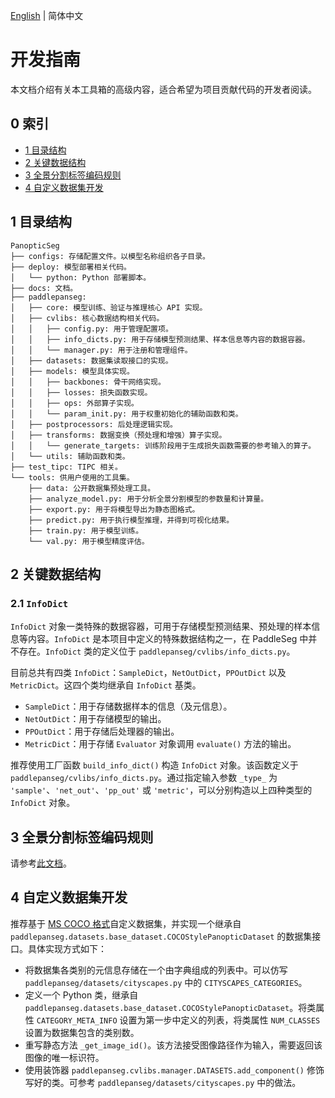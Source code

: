 [English](dev_guide_en.md) | 简体中文

# 开发指南

本文档介绍有关本工具箱的高级内容，适合希望为项目贡献代码的开发者阅读。

## 0 索引

+ [1 目录结构](#1-目录结构)
+ [2 关键数据结构](#2-关键数据结构)
+ [3 全景分割标签编码规则](#3-全景分割标签编码规则)
+ [4 自定义数据集开发](#4-自定义数据集开发)

## 1 目录结构

```plain
PanopticSeg
├── configs: 存储配置文件。以模型名称组织各子目录。
├── deploy: 模型部署相关代码。
│   └── python: Python 部署脚本。
├── docs: 文档。
├── paddlepanseg:
│   ├── core: 模型训练、验证与推理核心 API 实现。
│   ├── cvlibs: 核心数据结构相关代码。
│   │   ├── config.py: 用于管理配置项。
│   │   ├── info_dicts.py: 用于存储模型预测结果、样本信息等内容的数据容器。
│   │   └── manager.py: 用于注册和管理组件。
│   ├── datasets: 数据集读取接口的实现。
│   ├── models: 模型具体实现。
│   │   ├── backbones: 骨干网络实现。
│   │   ├── losses: 损失函数实现。
│   │   ├── ops: 外部算子实现。
│   │   └── param_init.py: 用于权重初始化的辅助函数和类。
│   ├── postprocessors: 后处理逻辑实现。
│   ├── transforms: 数据变换（预处理和增强）算子实现。
│   │   └── generate_targets: 训练阶段用于生成损失函数需要的参考输入的算子。
│   └── utils: 辅助函数和类。
├── test_tipc: TIPC 相关。
└── tools: 供用户使用的工具集。
    ├── data: 公开数据集预处理工具。
    ├── analyze_model.py: 用于分析全景分割模型的参数量和计算量。
    ├── export.py: 用于将模型导出为静态图格式。
    ├── predict.py: 用于执行模型推理，并得到可视化结果。
    ├── train.py: 用于模型训练。
    └── val.py: 用于模型精度评估。
```

## 2 关键数据结构

### 2.1 `InfoDict`

`InfoDict` 对象一类特殊的数据容器，可用于存储模型预测结果、预处理的样本信息等内容。`InfoDict` 是本项目中定义的特殊数据结构之一，在 PaddleSeg 中并不存在。`InfoDict` 类的定义位于 `paddlepanseg/cvlibs/info_dicts.py`。

目前总共有四类 `InfoDict`：`SampleDict`，`NetOutDict`，`PPOutDict` 以及 `MetricDict`。这四个类均继承自 `InfoDict` 基类。

+ `SampleDict`：用于存储数据样本的信息（及元信息）。
+ `NetOutDict`：用于存储模型的输出。
+ `PPOutDict`：用于存储后处理器的输出。
+ `MetricDict`：用于存储 `Evaluator` 对象调用 `evaluate()` 方法的输出。

推荐使用工厂函数 `build_info_dict()` 构造 `InfoDict` 对象。该函数定义于 `paddlepanseg/cvlibs/info_dicts.py`。通过指定输入参数 `_type_` 为 `'sample'`、`'net_out'`、`'pp_out'` 或 `'metric'`，可以分别构造以上四种类型的 `InfoDict` 对象。

## 3 全景分割标签编码规则

请参考[此文档](encoding_protocol_cn.md)。

## 4 自定义数据集开发

推荐基于 [MS COCO 格式](https://cocodataset.org/#home)自定义数据集，并实现一个继承自 `paddlepanseg.datasets.base_dataset.COCOStylePanopticDataset` 的数据集接口。具体实现方式如下：

+ 将数据集各类别的元信息存储在一个由字典组成的列表中。可以仿写 `paddlepanseg/datasets/cityscapes.py` 中的 `CITYSCAPES_CATEGORIES`。
+ 定义一个 Python 类，继承自 `paddlepanseg.datasets.base_dataset.COCOStylePanopticDataset`。将类属性 `CATEGORY_META_INFO` 设置为第一步中定义的列表，将类属性 `NUM_CLASSES` 设置为数据集包含的类别数。
+ 重写静态方法 `_get_image_id()`。该方法接受图像路径作为输入，需要返回该图像的唯一标识符。
+ 使用装饰器 `paddlepanseg.cvlibs.manager.DATASETS.add_component()` 修饰写好的类。可参考 `paddlepanseg/datasets/cityscapes.py` 中的做法。
